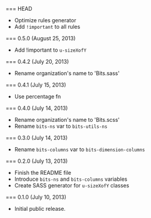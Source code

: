 === HEAD

* Optimize rules generator
* Add `!important` to all rules

=== 0.5.0 (August 25, 2013)

* Add !important to `u-sizeXofY`

=== 0.4.2 (July 20, 2013)

* Rename organization's name to 'Bits.sass'

=== 0.4.1 (July 15, 2013)

* Use percentage fn

=== 0.4.0 (July 14, 2013)

* Rename organization's name to 'Bits.scss'
* Rename `bits-ns` var to `bits-utils-ns`

=== 0.3.0 (July 14, 2013)

* Rename `bits-columns` var to `bits-dimension-columns`

=== 0.2.0 (July 13, 2013)

* Finish the README file
* Introduce `bits-ns` and `bits-columns` variables
* Create SASS generator for `u-sizeXofY` classes

=== 0.1.0 (July 10, 2013)

* Initial public release.